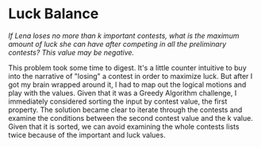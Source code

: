 # Luck Balance

*If Lena loses no more than k important contests, what is the maximum amount of luck she can have after competing in all the preliminary contests? This value may be negative.*

This problem took some time to digest. It's a little counter intuitive to buy into the narrative of "losing" a contest in order to maximize luck. But after I got my brain wrapped around it, I had to map out the logical motions and play with the values. Given that it was a Greedy Algorithm challenge, I immediately considered sorting the input by contest value, the first property. The solution became clear to iterate through the contests and examine the conditions between the second contest value and the k value. Given that it is sorted, we can avoid examining the whole contests lists twice because of the important and luck values. 